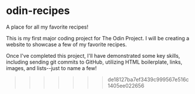 # odin-recipes
A place for all my favorite recipes!

This is my first major coding project for The Odin Project. I will be creating a website to showcase a few of my favorite recipes. 

Once I've completed this project, I'll have demonstrated some key skills, including sending git commits to GitHub, utilizing HTML boilerplate, links, images, and lists--just to name a few!
>>>>>>> de18127ba7ef3439c999567e516c1405ee022656
